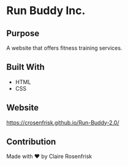 # Run Buddy Inc.

## Purpose
A website that offers fitness training services.

## Built With
* HTML
* CSS

## Website
https://crosenfrisk.github.io/Run-Buddy-2.0/

## Contribution
Made with :heart: by Claire Rosenfrisk
